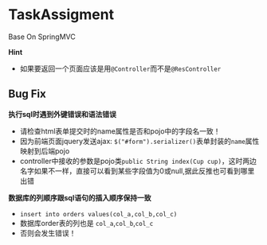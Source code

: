 # TaskAssigment
Base On SpringMVC


**Hint**
- 如果要返回一个页面应该是用`@Controller`而不是`@ResController`

## Bug Fix
**执行sql时遇到外键错误和语法错误**  
- 请检查html表单提交时的name属性是否和pojo中的字段名一致！
- 因为前端页面jquery发送ajax: `$("#form").serializer()`表单封装的`name`属性映射到后端pojo
- controller中接收的参数是pojo类`public String index(Cup cup)`，这时两边名字如果不一样，直接可以看到某些字段值为0或null,据此反推也可看到哪里出错


**数据库的列顺序跟sql语句的插入顺序保持一致**

- `insert into orders values(col_a,col_b,col_c)`
- 数据库order表的列也是 `col_a`,`col_b`,`col_c`
- 否则会发生错误！